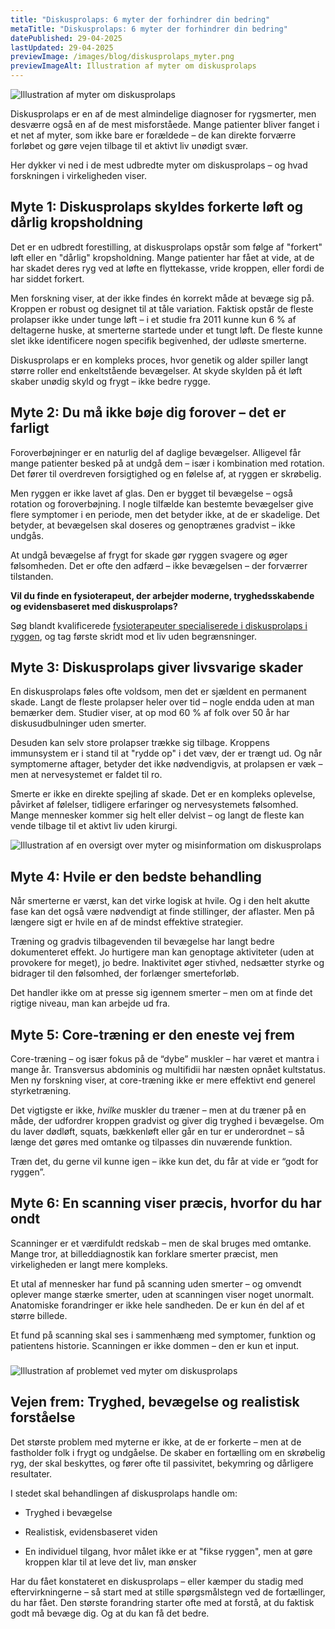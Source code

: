 ```yaml
---
title: "Diskusprolaps: 6 myter der forhindrer din bedring"
metaTitle: "Diskusprolaps: 6 myter der forhindrer din bedring"
datePublished: 29-04-2025
lastUpdated: 29-04-2025
previewImage: /images/blog/diskusprolaps_myter.png
previewImageAlt: Illustration af myter om diskusprolaps
---
```


![Illustration af myter om diskusprolaps](/images/blog/diskusprolaps_myter.png)

Diskusprolaps er en af de mest almindelige diagnoser for rygsmerter, men desværre også en af de mest misforståede. Mange patienter bliver fanget i et net af myter, som ikke bare er forældede – de kan direkte forværre forløbet og gøre vejen tilbage til et aktivt liv unødigt svær.

Her dykker vi ned i de mest udbredte myter om diskusprolaps – og hvad forskningen i virkeligheden viser.

## Myte 1: Diskusprolaps skyldes forkerte løft og dårlig kropsholdning

Det er en udbredt forestilling, at diskusprolaps opstår som følge af "forkert" løft eller en "dårlig" kropsholdning. Mange patienter har fået at vide, at de har skadet deres ryg ved at løfte en flyttekasse, vride kroppen, eller fordi de har siddet forkert.

Men forskning viser, at der ikke findes én korrekt måde at bevæge sig på. Kroppen er robust og designet til at tåle variation. Faktisk opstår de fleste prolapser ikke under tunge løft – i et studie fra 2011 kunne kun 6 % af deltagerne huske, at smerterne startede under et tungt løft. De fleste kunne slet ikke identificere nogen specifik begivenhed, der udløste smerterne.

Diskusprolaps er en kompleks proces, hvor genetik og alder spiller langt større roller end enkeltstående bevægelser. At skyde skylden på ét løft skaber unødig skyld og frygt – ikke bedre rygge.

## Myte 2: Du må ikke bøje dig forover – det er farligt

Foroverbøjninger er en naturlig del af daglige bevægelser. Alligevel får mange patienter besked på at undgå dem – især i kombination med rotation. Det fører til overdreven forsigtighed og en følelse af, at ryggen er skrøbelig.

Men ryggen er ikke lavet af glas. Den er bygget til bevægelse – også rotation og foroverbøjning. I nogle tilfælde kan bestemte bevægelser give flere symptomer i en periode, men det betyder ikke, at de er skadelige. Det betyder, at bevægelsen skal doseres og genoptrænes gradvist – ikke undgås.

At undgå bevægelse af frygt for skade gør ryggen svagere og øger følsomheden. Det er ofte den adfærd – ikke bevægelsen – der forværrer tilstanden.

**Vil du finde en fysioterapeut, der arbejder moderne, tryghedsskabende og evidensbaseret med diskusprolaps?**

Søg blandt kvalificerede [fysioterapeuter specialiserede i diskusprolaps i ryggen](https://www.fysfinder.dk/find/fysioterapeut/danmark/discusprolaps-i-ryggen), og tag første skridt mod et liv uden begrænsninger.

## Myte 3: Diskusprolaps giver livsvarige skader

En diskusprolaps føles ofte voldsom, men det er sjældent en permanent skade. Langt de fleste prolapser heler over tid – nogle endda uden at man bemærker dem. Studier viser, at op mod 60 % af folk over 50 år har diskusudbulninger uden smerter.

Desuden kan selv store prolapser trække sig tilbage. Kroppens immunsystem er i stand til at "rydde op" i det væv, der er trængt ud. Og når symptomerne aftager, betyder det ikke nødvendigvis, at prolapsen er væk – men at nervesystemet er faldet til ro.

Smerte er ikke en direkte spejling af skade. Det er en kompleks oplevelse, påvirket af følelser, tidligere erfaringer og nervesystemets følsomhed. Mange mennesker kommer sig helt eller delvist – og langt de fleste kan vende tilbage til et aktivt liv uden kirurgi.

![Illustration af en oversigt over myter og misinformation om diskusprolaps](/images/blog/discusprolaps_myter_oversigt.png)

## Myte 4: Hvile er den bedste behandling

Når smerterne er værst, kan det virke logisk at hvile. Og i den helt akutte fase kan det også være nødvendigt at finde stillinger, der aflaster. Men på længere sigt er hvile en af de mindst effektive strategier.

Træning og gradvis tilbagevenden til bevægelse har langt bedre dokumenteret effekt. Jo hurtigere man kan genoptage aktiviteter (uden at provokere for meget), jo bedre. Inaktivitet øger stivhed, nedsætter styrke og bidrager til den følsomhed, der forlænger smerteforløb.

Det handler ikke om at presse sig igennem smerter – men om at finde det rigtige niveau, man kan arbejde ud fra.

## Myte 5: Core-træning er den eneste vej frem

Core-træning – og især fokus på de “dybe” muskler – har været et mantra i mange år. Transversus abdominis og multifidii har næsten opnået kultstatus. Men ny forskning viser, at core-træning ikke er mere effektivt end generel styrketræning.

Det vigtigste er ikke, _hvilke_ muskler du træner – men at du træner på en måde, der udfordrer kroppen gradvist og giver dig tryghed i bevægelse. Om du laver dødløft, squats, bækkenløft eller går en tur er underordnet – så længe det gøres med omtanke og tilpasses din nuværende funktion.

Træn det, du gerne vil kunne igen – ikke kun det, du får at vide er “godt for ryggen”.

## Myte 6: En scanning viser præcis, hvorfor du har ondt

Scanninger er et værdifuldt redskab – men de skal bruges med omtanke. Mange tror, at billeddiagnostik kan forklare smerter præcist, men virkeligheden er langt mere kompleks.

Et utal af mennesker har fund på scanning uden smerter – og omvendt oplever mange stærke smerter, uden at scanningen viser noget unormalt. Anatomiske forandringer er ikke hele sandheden. De er kun én del af et større billede.

Et fund på scanning skal ses i sammenhæng med symptomer, funktion og patientens historie. Scanningen er ikke dommen – den er kun et input.

###

![Illustration af problemet ved myter om diskusprolaps](/images/blog/diskusprolaps_myter_isbjerg.png)

## Vejen frem: Tryghed, bevægelse og realistisk forståelse

Det største problem med myterne er ikke, at de er forkerte – men at de fastholder folk i frygt og undgåelse. De skaber en fortælling om en skrøbelig ryg, der skal beskyttes, og fører ofte til passivitet, bekymring og dårligere resultater.

I stedet skal behandlingen af diskusprolaps handle om:

- Tryghed i bevægelse

- Realistisk, evidensbaseret viden

- En individuel tilgang, hvor målet ikke er at "fikse ryggen", men at gøre kroppen klar til at leve det liv, man ønsker

Har du fået konstateret en diskusprolaps – eller kæmper du stadig med eftervirkningerne – så start med at stille spørgsmålstegn ved de fortællinger, du har fået. Den største forandring starter ofte med at forstå, at du faktisk godt må bevæge dig. Og at du kan få det bedre.
